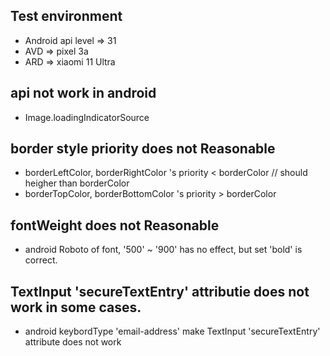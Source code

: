 ## Test environment
- Android api level => 31
- AVD => pixel 3a
- ARD => xiaomi 11 Ultra

## api not work in android
- Image.loadingIndicatorSource

## border style priority does not Reasonable
- borderLeftColor, borderRightColor 's priority < borderColor // should heigher than borderColor
- borderTopColor, borderBottomColor 's priority > borderColor

## fontWeight does not Reasonable
- android Roboto of font, '500' ~ '900' has no effect, but set 'bold' is correct.

## TextInput 'secureTextEntry' attributie does not work in some cases.
- android keybordType 'email-address' make TextInput 'secureTextEntry' attribute does not work

